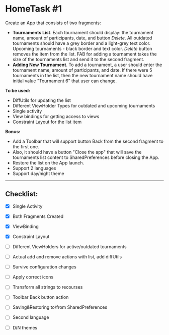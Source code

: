 # HomeTask #1

Create an App that consists of two fragments:
* __Tournaments List__. Each tournament should display: the tournament name, amount of participants, date, and button _Delete_. All outdated tournaments should have a grey border and a light-grey text color. Upcoming tournaments - black border and text color. _Delete_ button removes the item from the list.  FAB for adding a tournament takes the size of the tournaments list and send it to the second fragment.
* __Adding New Tournament__. To add a tournament, a user should enter the tournament name, amount of participants, and date. If there were 5 tournaments in the list, then the new tournament name should have initial value "Tournament 6" that user can change.

__To be used:__
* DiffUtils for updating the list
* Different ViewHolder Types for outdated and upcoming tournaments
* Single activity
* View bindings for getting access to views
* Constraint Layout for the list item

__Bonus:__
* Add a Toolbar that will support button Back from the second fragment to the first one.
* Also, it should have a button "Close the app" that will save the tournaments list content to SharedPreferences before closing the App.
* Restore the list on the App launch.
* Support 2 languages
* Support day/night theme

---

## Checklist:

- [x] Single Activity
- [x] Both Fragments Created
- [x] ViewBinding
- [x] Constraint Layout
- [ ] Different ViewHolders for active/outdated tournaments
- [ ] Actual add and remove actions with list, add diffUtils
- [ ] Survive configuration changes
- [ ] Apply correct icons
- [ ] Transform all strings to recourses
- [ ] Toolbar Back button action
- [ ] Saving&Restoring to/from SharedPreferences
- [ ] Second language
- [ ] D/N themes

